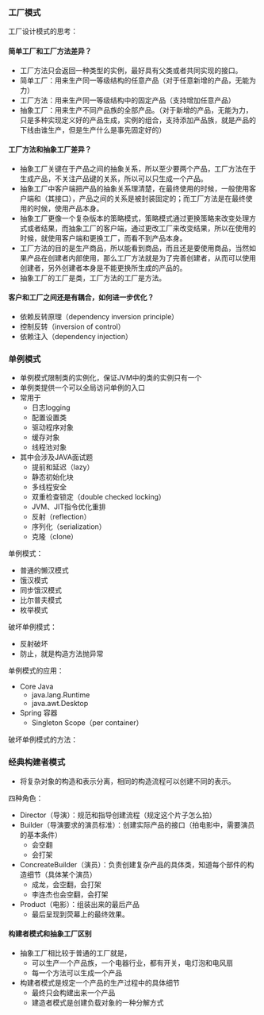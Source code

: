 ### 工厂模式

工厂设计模式的思考：

#### 简单工厂和工厂方法差异？

- 工厂方法只会返回一种类型的实例，最好具有父类或者共同实现的接口。
- 简单工厂：用来生产同一等级结构的任意产品（对于任意新增的产品，无能为力）
- 工厂方法：用来生产同一等级结构中的固定产品（支持增加任意产品）
- 抽象工厂：用来生产不同产品族的全部产品。（对于新增的产品，无能为力，只是多种实现定义好的产品生成，实例的组合，支持添加产品族，就是产品的下线由谁生产，但是生产什么是事先固定好的）

#### 工厂方法和抽象工厂差异？

- 抽象工厂关键在于产品之间的抽象关系，所以至少要两个产品，工厂方法在于生成产品，不关注产品键的关系，所以可以只生成一个产品。
- 抽象工厂中客户端把产品的抽象关系理清楚，在最终使用的时候，一般使用客户端和（其接口），产品之间的关系是被封装固定的；而工厂方法是在最终使用的时候，使用产品本身。
- 抽象工厂更像一个复杂版本的策略模式，策略模式通过更换策略来改变处理方式或者结果，而抽象工厂的客户端，通过更改工厂来改变结果，所以在使用的时候，就使用客户端和更换工厂，而看不到产品本身。
- 工厂方法的目的是生产商品，所以能看到商品，而且还是要使用商品，当然如果产品在创建者内部使用，那么工厂方法就是为了完善创建者，从而可以使用创建者，另外创建者本身是不能更换所生成的产品的。
- 抽象工厂的工厂是类，工厂方法的工厂是方法。

#### 客户和工厂之间还是有耦合，如何进一步优化？

- 依赖反转原理（dependency inversion principle）
- 控制反转（inversion of control）
- 依赖注入（dependency injection）

### 单例模式

- 单例模式限制类的实例化，保证JVM中的类的实例只有一个
- 单例类提供一个可以全局访问单例的入口
- 常用于
  - 日志logging
  - 配置设置类
  - 驱动程序对象
  - 缓存对象
  - 线程池对象
- 其中会涉及JAVA面试题
  - 提前和延迟（lazy）
  - 静态初始化块
  - 多线程安全
  - 双重检查锁定（double checked locking）
  - JVM、JIT指令优化重排
  - 反射（reflection）
  - 序列化（serialization）
  - 克隆（clone）

单例模式：

- 普通的懒汉模式
- 饿汉模式
- 同步饿汉模式
- 比尔普夫模式
- 枚举模式

破坏单例模式：

- 反射破坏
- 防止，就是构造方法抛异常

单例模式的应用：

- Core Java
  - java.lang.Runtime
  - java.awt.Desktop
- Spring 容器
  - Singleton Scope（per container）

破坏单例模式的方法：

### 经典构建者模式

- 将复杂对象的构造和表示分离，相同的构造流程可以创建不同的表示。

四种角色：

- Director（导演）：规范和指导创建流程（规定这个片子怎么拍）
- Builder（导演要求的演员标准）：创建实际产品的接口（拍电影中，需要演员的基本条件）
  - 会空翻
  - 会打架
- ConcreateBuilder（演员）：负责创建复杂产品的具体类，知道每个部件的构造细节（具体某个演员）
  - 成龙，会空翻，会打架
  - 李连杰也会空翻，会打架
- Product（电影）：组装出来的最后产品
  - 最后呈现到荧幕上的最终效果。

#### 构建者模式和抽象工厂区别

- 抽象工厂相比较于普通的工厂就是，
  - 可以生产一个产品族，一个电器行业，都有开关，电灯泡和电风扇
  - 每一个方法可以生成一个产品
- 构建者模式是规定一个产品的生产过程中的具体细节
  - 最终只会构建出来一个产品
  - 建造者模式是创建负载对象的一种分解方式